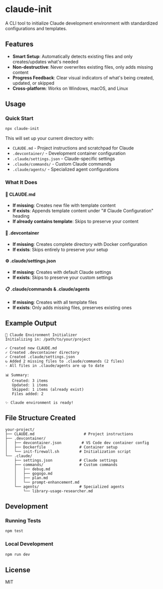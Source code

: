 # claude-init

A CLI tool to initialize Claude development environment with standardized configurations and templates.

## Features

- **Smart Setup**: Automatically detects existing files and only creates/updates what's needed
- **Non-destructive**: Never overwrites existing files, only adds missing content
- **Progress Feedback**: Clear visual indicators of what's being created, updated, or skipped
- **Cross-platform**: Works on Windows, macOS, and Linux

## Usage

### Quick Start

```bash
npx claude-init
```

This will set up your current directory with:

- `CLAUDE.md` - Project instructions and scratchpad for Claude
- `.devcontainer/` - Development container configuration
- `.claude/settings.json` - Claude-specific settings
- `.claude/commands/` - Custom Claude commands
- `.claude/agents/` - Specialized agent configurations

### What It Does

#### 📄 CLAUDE.md
- **If missing**: Creates new file with template content
- **If exists**: Appends template content under "# Claude Configuration" heading
- **If already contains template**: Skips to preserve your content

#### 📁 .devcontainer
- **If missing**: Creates complete directory with Docker configuration
- **If exists**: Skips entirely to preserve your setup

#### ⚙️ .claude/settings.json
- **If missing**: Creates with default Claude settings
- **If exists**: Skips to preserve your custom settings

#### 📋 .claude/commands & .claude/agents
- **If missing**: Creates with all template files
- **If exists**: Only adds missing files, preserves existing ones

## Example Output

```
🚀 Claude Environment Initializer
Initializing in: /path/to/your/project

✓ Created new CLAUDE.md
✓ Created .devcontainer directory  
✓ Created .claude/settings.json
↻ Added 2 missing files to .claude/commands (2 files)
- All files in .claude/agents are up to date

📊 Summary:
   Created: 3 items
   Updated: 1 items
   Skipped: 1 items (already exist)
   Files added: 2

✨ Claude environment is ready!
```

## File Structure Created

```
your-project/
├── CLAUDE.md                      # Project instructions
├── .devcontainer/
│   ├── devcontainer.json         # VS Code dev container config
│   ├── Dockerfile               # Container setup
│   └── init-firewall.sh         # Initialization script
└── .claude/
    ├── settings.json            # Claude settings
    ├── commands/                # Custom commands
    │   ├── debug.md
    │   ├── gogogo.md
    │   ├── plan.md
    │   └── prompt-enhancement.md
    └── agents/                  # Specialized agents
        └── library-usage-researcher.md
```

## Development

### Running Tests

```bash
npm test
```

### Local Development

```bash
npm run dev
```

## License

MIT